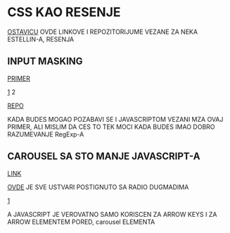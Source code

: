 # CSS KAO RESENJE

[OSTAVICU](https://estelle.github.io/cssmastery/other/#slide20) OVDE LINKOVE I REPOZITORIJUME VEZANE ZA NEKA ESTELLIN-A, RESENJA

## INPUT MASKING

[PRIMER](https://estelle.github.io/cssmastery/other/#slide21)

[1](http://estelle.github.io/input-masking/indexcss.html) 2

[REPO](https://github.com/estelle/input-masking/)

KADA BUDES MOGAO POZABAVI SE I JAVASCRIPTOM VEZANI MZA OVAJ PRIMER, ALI MISLIM DA CES TO TEK MOCI KADA BUDES IMAO DOBRO RAZUMEVANJE RegExp-A

## CAROUSEL SA STO MANJE JAVASCRIPT-A

[LINK](https://estelle.github.io/cssmastery/other/#slide23)

[OVDE](https://estelle.github.io/cssmastery/other/#slide23) JE SVE USTVARI POSTIGNUTO SA RADIO DUGMADIMA

[1](http://estelle.github.io/merry-go-round/)

A JAVASCRIPT JE VEROVATNO SAMO KORISCEN ZA ARROW KEYS I ZA ARROW ELEMENTEM PORED, carousel ELEMENTA
